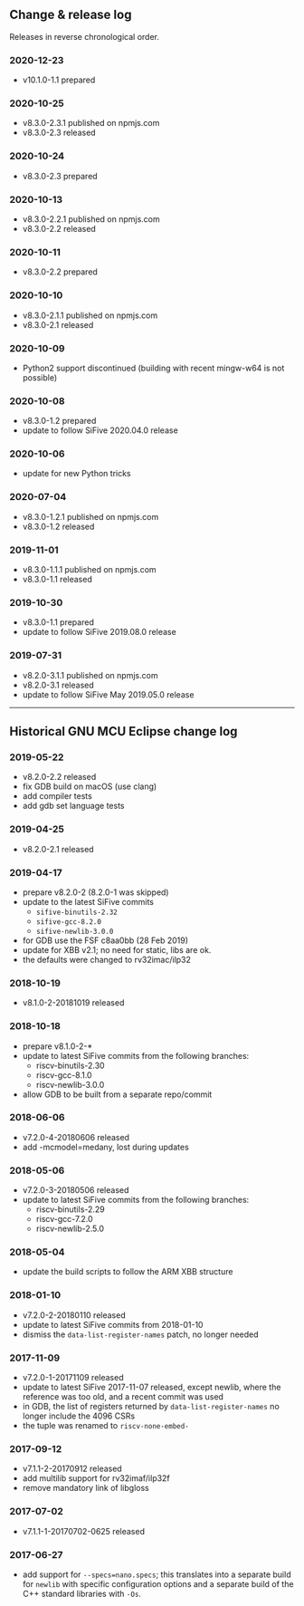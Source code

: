 
## Change & release log

Releases in reverse chronological order.

### 2020-12-23

- v10.1.0-1.1 prepared

### 2020-10-25

- v8.3.0-2.3.1 published on npmjs.com
- v8.3.0-2.3 released

### 2020-10-24

- v8.3.0-2.3 prepared

### 2020-10-13

- v8.3.0-2.2.1 published on npmjs.com
- v8.3.0-2.2 released

### 2020-10-11

- v8.3.0-2.2 prepared

### 2020-10-10

- v8.3.0-2.1.1 published on npmjs.com
- v8.3.0-2.1 released

### 2020-10-09

- Python2 support discontinued (building with recent mingw-w64 is not possible)

### 2020-10-08

- v8.3.0-1.2 prepared
- update to follow SiFive 2020.04.0 release

### 2020-10-06

- update for new Python tricks

### 2020-07-04

- v8.3.0-1.2.1 published on npmjs.com
- v8.3.0-1.2 released

### 2019-11-01

- v8.3.0-1.1.1 published on npmjs.com
- v8.3.0-1.1 released

### 2019-10-30

- v8.3.0-1.1 prepared
- update to follow SiFive 2019.08.0 release

### 2019-07-31

- v8.2.0-3.1.1 published on npmjs.com
- v8.2.0-3.1 released
- update to follow SiFive May 2019.05.0 release

___

## Historical GNU MCU Eclipse change log

### 2019-05-22

- v8.2.0-2.2 released
- fix GDB build on macOS (use clang)
- add compiler tests
- add gdb set language tests

### 2019-04-25

- v8.2.0-2.1 released

### 2019-04-17

- prepare v8.2.0-2 (8.2.0-1 was skipped)
- update to the latest SiFive commits
  - `sifive-binutils-2.32`
  - `sifive-gcc-8.2.0`
  - `sifive-newlib-3.0.0`
- for GDB use the FSF c8aa0bb (28 Feb 2019)
- update for XBB v2.1; no need for static, libs are ok.
- the defaults were changed to rv32imac/ilp32

### 2018-10-19

- v8.1.0-2-20181019 released

### 2018-10-18

- prepare v8.1.0-2-*
- update to latest SiFive commits from the following branches:
  - riscv-binutils-2.30
  - riscv-gcc-8.1.0
  - riscv-newlib-3.0.0
- allow GDB to be built from a separate repo/commit

### 2018-06-06

- v7.2.0-4-20180606 released
- add -mcmodel=medany, lost during updates

### 2018-05-06

- v7.2.0-3-20180506 released
- update to latest SiFive commits from the following branches:
  - riscv-binutils-2.29
  - riscv-gcc-7.2.0
  - riscv-newlib-2.5.0

### 2018-05-04

- update the build scripts to follow the ARM XBB structure

### 2018-01-10

- v7.2.0-2-20180110 released
- update to latest SiFive commits from 2018-01-10
- dismiss the `data-list-register-names` patch, no longer needed

### 2017-11-09

- v7.2.0-1-20171109 released
- update to latest SiFive 2017-11-07 released, except newlib, where the
reference was too old, and a recent commit was used
- in GDB, the list of registers returned by `data-list-register-names`
no longer include the 4096 CSRs
- the tuple was renamed to `riscv-none-embed-`

### 2017-09-12

- v7.1.1-2-20170912 released
- add multilib support for rv32imaf/ilp32f
- remove mandatory link of libgloss

### 2017-07-02

- v7.1.1-1-20170702-0625 released

### 2017-06-27

- add support for `--specs=nano.specs`; this translates into a separate
build for `newlib` with specific configuration options and a separate
build of the C++ standard libraries with `-Os`.

